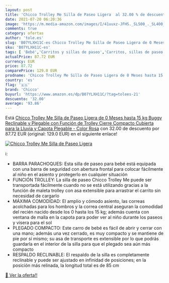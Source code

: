 ```yaml
---
layout: post
title: 'Chicco Trolley Me Silla de Paseo Ligera  al 32.00 % de descuento'
date: 2021-07-20 06:20:36
image: 'https://m.media-amazon.com/images/I/41uuxz-JFHS._SL500_._SL400_.jpg'
comments: true
category: ofertas
author: 'tole.es'
slug: 'B07YLXH11C-es Chicco Trolley Me Silla de Paseo Ligera de 0 Meses hasta...'
sku: 'B07YLXH11C-es'
tags: [ 'Bebé','Carritos y sillas de paseo','Carritos, sillas de paseo y accesorios','Sillas de paseo ligeras','chicco', ]
actualPrice: 87.72 EUR
currency: EUR
price: 87.72
comparePrice: 129.0 EUR
prodname: 'Chicco Trolley Me Silla de Paseo Ligera de 0 Meses hasta 15 kg  Buggy Reclinable y Plegable con Función de Trolley  Cierre Compacto  Cubierta para la Lluvia y Capota Plegable - Color Rosa'
country: 'es'
flag: '🇪🇸'
brand: 'Chicco'
buyurl: 'https://www.amazon.es/dp/B07YLXH11C/?tag=tolees-21'
descuento: '32.00'
average: '93.86'
---
```


Está [Chicco Trolley Me Silla de Paseo Ligera de 0 Meses hasta 15 kg  Buggy Reclinable y Plegable con Función de Trolley  Cierre Compacto  Cubierta para la Lluvia y Capota Plegable - Color Rosa](https://www.amazon.es/dp/B07YLXH11C/?tag=tolees-21) con 32.00 de descuento por 87.72 EUR (original: 129.0 EUR) en el siguiente enlace!

[![Chicco Trolley Me Silla de Paseo Ligera ](https://m.media-amazon.com/images/I/41uuxz-JFHS._SL500_._SL400_.jpg)](https://www.amazon.es/dp/B07YLXH11C/?tag=tolees-21)

ℹ️:

- BARRA PARACHOQUES: Esta silla de paseo para bebé está equipada con una barra de seguridad con abertura frontal para colocar fácilmente al niño en el asiento y protegerlo en cualquier situación
- FUNCIÓN TROLLEY: La silla de paseo Chicco Trolley Me puede ser transportada fácilmente cuando no se está utilizando gracias a la función de maleta trolley con asa extensible para arrastrar el carrito sin necesidad de cargarlo
- MÁXIMA COMODIDAD: El amplio y cómodo asiento, las correas acolchadas para los hombros y la correa central aseguran la comodidad del recién nacido desde los 0 hasta los 15 kg; además cuenta con ventana de malla en la capota para poder ver al niño durante los paseos y visera para el sol
- PLEGADO COMPACTO: Este carro de bebé es fácil de abrir y cerrar con una mano; además una vez cerrado, es muy compacto y se mantiene de pie por sí mismo; su asa de transporte es extensible por lo que podrás guardarla en el interior de la silla para que el plegado sea aún más compacto
- RESPALDO RECLINABLE: El respaldo de la silla es completamente reclinable y puede ser ajustado en infinidad de posiciones; en la posición más relinada, la longitud total es de 85 cm

[🛒 Ver la oferta!!](https://www.amazon.es/dp/B07YLXH11C/?tag=tolees-21)
